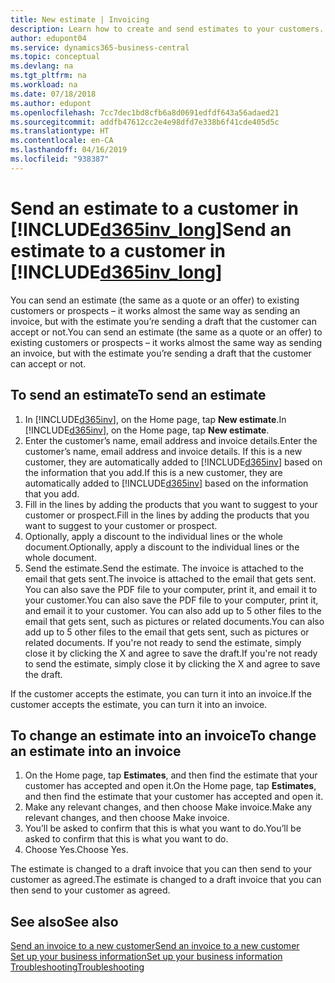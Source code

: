 ```yaml
---
title: New estimate | Invoicing
description: Learn how to create and send estimates to your customers. If they accept the offer, you can easily turn the quote into an invoice.
author: edupont04
ms.service: dynamics365-business-central
ms.topic: conceptual
ms.devlang: na
ms.tgt_pltfrm: na
ms.workload: na
ms.date: 07/18/2018
ms.author: edupont
ms.openlocfilehash: 7cc7dec1bd8cfb6a8d0691edfdf643a56adaed21
ms.sourcegitcommit: addfb47612cc2e4e98dfd7e338b6f41cde405d5c
ms.translationtype: HT
ms.contentlocale: en-CA
ms.lasthandoff: 04/16/2019
ms.locfileid: "938387"
---
```

# <a name="send-an-estimate-to-a-customer-in-included365invlongincludesd365invlongmd"></a><span data-ttu-id="ce9b3-104">Send an estimate to a customer in [!INCLUDE[d365inv_long](includes/d365inv_long.md)]</span><span class="sxs-lookup"><span data-stu-id="ce9b3-104">Send an estimate to a customer in [!INCLUDE[d365inv_long](includes/d365inv_long.md)]</span></span>
<span data-ttu-id="ce9b3-105">You can send an estimate (the same as a quote or an offer) to existing customers or prospects – it works almost the same way as sending an invoice, but with the estimate you’re sending a draft that the customer can accept or not.</span><span class="sxs-lookup"><span data-stu-id="ce9b3-105">You can send an estimate (the same as a quote or an offer) to existing customers or prospects – it works almost the same way as sending an invoice, but with the estimate you’re sending a draft that the customer can accept or not.</span></span>  

## <a name="to-send-an-estimate"></a><span data-ttu-id="ce9b3-106">To send an estimate</span><span class="sxs-lookup"><span data-stu-id="ce9b3-106">To send an estimate</span></span>
1. <span data-ttu-id="ce9b3-107">In [!INCLUDE[d365inv](includes/d365inv.md)], on the Home page, tap **New estimate**.</span><span class="sxs-lookup"><span data-stu-id="ce9b3-107">In [!INCLUDE[d365inv](includes/d365inv.md)], on the Home page, tap **New estimate**.</span></span>
2. <span data-ttu-id="ce9b3-108">Enter the customer’s name, email address and invoice details.</span><span class="sxs-lookup"><span data-stu-id="ce9b3-108">Enter the customer’s name, email address and invoice details.</span></span> <span data-ttu-id="ce9b3-109">If this is a new customer, they are automatically added to [!INCLUDE[d365inv](includes/d365inv.md)] based on the information that you add.</span><span class="sxs-lookup"><span data-stu-id="ce9b3-109">If this is a new customer, they are automatically added to [!INCLUDE[d365inv](includes/d365inv.md)] based on the information that you add.</span></span>  
3. <span data-ttu-id="ce9b3-110">Fill in the lines by adding the products that you want to suggest to your customer or prospect.</span><span class="sxs-lookup"><span data-stu-id="ce9b3-110">Fill in the lines by adding the products that you want to suggest to your customer or prospect.</span></span>  
4. <span data-ttu-id="ce9b3-111">Optionally, apply a discount to the individual lines or the whole document.</span><span class="sxs-lookup"><span data-stu-id="ce9b3-111">Optionally, apply a discount to the individual lines or the whole document.</span></span>  
4. <span data-ttu-id="ce9b3-112">Send the estimate.</span><span class="sxs-lookup"><span data-stu-id="ce9b3-112">Send the estimate.</span></span> <span data-ttu-id="ce9b3-113">The invoice is attached to the email that gets sent.</span><span class="sxs-lookup"><span data-stu-id="ce9b3-113">The invoice is attached to the email that gets sent.</span></span> <span data-ttu-id="ce9b3-114">You can also save the PDF file to your computer, print it, and email it to your customer.</span><span class="sxs-lookup"><span data-stu-id="ce9b3-114">You can also save the PDF file to your computer, print it, and email it to your customer.</span></span> <span data-ttu-id="ce9b3-115">You can also add up to 5 other files to the email that gets sent, such as pictures or related documents.</span><span class="sxs-lookup"><span data-stu-id="ce9b3-115">You can also add up to 5 other files to the email that gets sent, such as pictures or related documents.</span></span> <span data-ttu-id="ce9b3-116">If you're not ready to send the estimate, simply close it by clicking the X and agree to save the draft.</span><span class="sxs-lookup"><span data-stu-id="ce9b3-116">If you're not ready to send the estimate, simply close it by clicking the X and agree to save the draft.</span></span>  

<span data-ttu-id="ce9b3-117">If the customer accepts the estimate, you can turn it into an invoice.</span><span class="sxs-lookup"><span data-stu-id="ce9b3-117">If the customer accepts the estimate, you can turn it into an invoice.</span></span>

## <a name="to-change-an-estimate-into-an-invoice"></a><span data-ttu-id="ce9b3-118">To change an estimate into an invoice</span><span class="sxs-lookup"><span data-stu-id="ce9b3-118">To change an estimate into an invoice</span></span>
1. <span data-ttu-id="ce9b3-119">On the Home page, tap **Estimates**, and then find the estimate that your customer has accepted and open it.</span><span class="sxs-lookup"><span data-stu-id="ce9b3-119">On the Home page, tap **Estimates**, and then find the estimate that your customer has accepted and open it.</span></span>  
2. <span data-ttu-id="ce9b3-120">Make any relevant changes, and then choose Make invoice.</span><span class="sxs-lookup"><span data-stu-id="ce9b3-120">Make any relevant changes, and then choose Make invoice.</span></span>  
3. <span data-ttu-id="ce9b3-121">You’ll be asked to confirm that this is what you want to do.</span><span class="sxs-lookup"><span data-stu-id="ce9b3-121">You’ll be asked to confirm that this is what you want to do.</span></span>  
4. <span data-ttu-id="ce9b3-122">Choose Yes.</span><span class="sxs-lookup"><span data-stu-id="ce9b3-122">Choose Yes.</span></span>  

<span data-ttu-id="ce9b3-123">The estimate is changed to a draft invoice that you can then send to your customer as agreed.</span><span class="sxs-lookup"><span data-stu-id="ce9b3-123">The estimate is changed to a draft invoice that you can then send to your customer as agreed.</span></span>  

## <a name="see-also"></a><span data-ttu-id="ce9b3-124">See also</span><span class="sxs-lookup"><span data-stu-id="ce9b3-124">See also</span></span>
[<span data-ttu-id="ce9b3-125">Send an invoice to a new customer</span><span class="sxs-lookup"><span data-stu-id="ce9b3-125">Send an invoice to a new customer</span></span>](send-invoice.md)  
[<span data-ttu-id="ce9b3-126">Set up your business information</span><span class="sxs-lookup"><span data-stu-id="ce9b3-126">Set up your business information</span></span>](set-up-business-profile.md)  
[<span data-ttu-id="ce9b3-127">Troubleshooting</span><span class="sxs-lookup"><span data-stu-id="ce9b3-127">Troubleshooting</span></span>](about-troubleshooting.md)  
